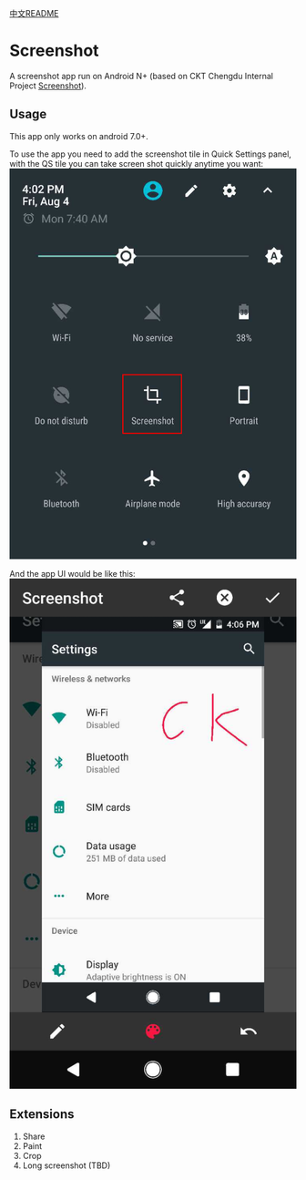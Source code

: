 [中文README](README_CN.MD)

# Screenshot
A screenshot app run on Android N+ (based on CKT Chengdu Internal Project [Screenshot](https://github.com/cktelecom/Screenshot)).

## Usage
This app only works on android 7.0+.

To use the app you need to add the screenshot tile in Quick Settings panel, with the QS tile you can take screen shot quickly anytime you want:  
![](sc_qs_tile.jpg)

And the app UI would be like this:  
![](sc_ui.jpg)

## Extensions
1. Share
2. Paint
3. Crop
4. Long screenshot (TBD)
